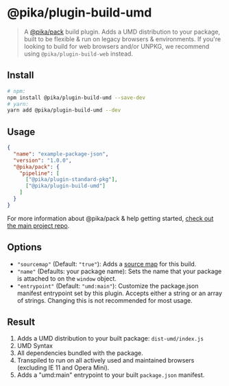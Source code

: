 # @pika/plugin-build-umd

> A [@pika/pack](https://github.com/pikapkg/pack) build plugin.
> Adds a UMD distribution to your package, built to be flexible & run on legacy browsers & environments. If you're looking to build for web browsers and/or UNPKG, we recommend using `@pika/plugin-build-web` instead.


## Install

```sh
# npm:
npm install @pika/plugin-build-umd --save-dev
# yarn:
yarn add @pika/plugin-build-umd --dev
```


## Usage

```json
{
  "name": "example-package-json",
  "version": "1.0.0",
  "@pika/pack": {
    "pipeline": [
      ["@pika/plugin-standard-pkg"],
      ["@pika/plugin-build-umd"]
    ]
  }
}
```

For more information about @pika/pack & help getting started, [check out the main project repo](https://github.com/pikapkg/pack).


## Options

- `"sourcemap"` (Default: `"true"`): Adds a [source map](https://www.html5rocks.com/en/tutorials/developertools/sourcemaps/) for this build.
- `"name"` (Defaults: your package name): Sets the name that your package is attached to on the `window` object.
- `"entrypoint"` (Default: `"umd:main"`): Customize the package.json manifest entrypoint set by this plugin. Accepts either a string or an array of strings. Changing this is not recommended for most usage.


## Result

1. Adds a UMD distribution to your built package: `dist-umd/index.js`
  1. UMD Syntax
  1. All dependencies bundled with the package.
  1. Transpiled to run on all actively used and maintained browsers (excluding IE 11 and Opera Mini).
1. Adds a "umd:main" entrypoint to your built `package.json` manifest.
